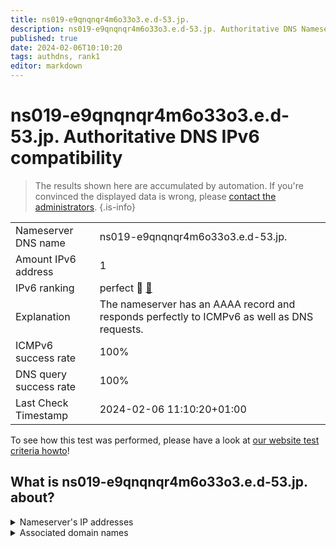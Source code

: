 ```yaml
---
title: ns019-e9qnqnqr4m6o33o3.e.d-53.jp.
description: ns019-e9qnqnqr4m6o33o3.e.d-53.jp. Authoritative DNS Nameserver IPv6 compatibility
published: true
date: 2024-02-06T10:10:20
tags: authdns, rank1
editor: markdown
---
```


# ns019-e9qnqnqr4m6o33o3.e.d-53.jp. Authoritative DNS IPv6 compatibility

> The results shown here are accumulated by automation. If you're convinced the displayed data is wrong, please [contact the administrators](/howto/chat). 
{.is-info}




|   |   |
| - | - |
| Nameserver DNS name | ns019-e9qnqnqr4m6o33o3.e.d-53.jp.
| Amount IPv6 address | 1
| IPv6 ranking | perfect :1st_place_medal: [🔗](/howto/ranking) |
| Explanation | The nameserver has an AAAA record and responds perfectly to ICMPv6 as well as DNS requests. |
| ICMPv6 success rate | 100%|
| DNS query success rate | 100% |
| Last Check Timestamp | 2024-02-06 11:10:20+01:00 |

To see how this test was performed, please have a look at [our website test criteria howto](/howto/testcriteria/authdns)!


## What is ns019-e9qnqnqr4m6o33o3.e.d-53.jp. about?




<details>
<summary>Nameserver's IP addresses</summary>

2001:240:bb81::29:1110

</details>



<details>
<summary>Associated domain names</summary>

www.nochubank.or.jp

</details>
